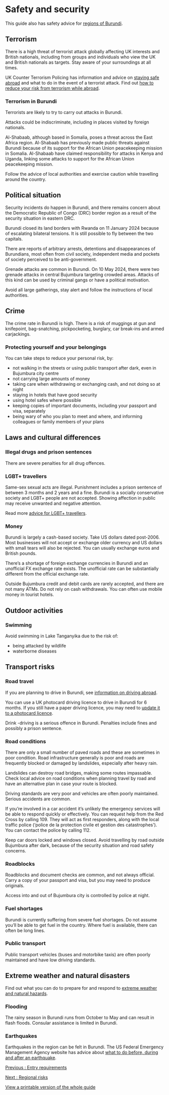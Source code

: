 # Safety and security

This guide also has safety advice for [regions of Burundi](/foreign-travel-advice/burundi/regional-risks).

## Terrorism

There is a high threat of terrorist attack globally affecting UK interests and British nationals, including from groups and individuals who view the UK and British nationals as targets. Stay aware of your surroundings at all times.

UK Counter Terrorism Policing has information and advice on [staying safe abroad](https://www.counterterrorism.police.uk/safetyadvice/) and what to do in the event of a terrorist attack. Find out [how to reduce your risk from terrorism while abroad](https://www.gov.uk/guidance/reduce-your-risk-from-terrorism-while-abroad).

### Terrorism in Burundi

Terrorists are likely to try to carry out attacks in Burundi.

Attacks could be indiscriminate, including in places visited by foreign nationals.

Al-Shabaab, although based in Somalia, poses a threat across the East Africa region. Al-Shabaab has previously made public threats against Burundi because of its support for the African Union peacekeeping mission in Somalia. Al-Shabaab have claimed responsibility for attacks in Kenya and Uganda, linking some attacks to support for the African Union peacekeeping mission.

Follow the advice of local authorities and exercise caution while travelling around the country.

## Political situation

Security incidents do happen in Burundi, and there remains concern about the Democratic Republic of Congo (DRC) border region as a result of the security situation in eastern DRC.

Burundi closed its land borders with Rwanda on 11 January 2024 because of escalating bilateral tensions. It is still possible to fly between the two capitals.

There are reports of arbitrary arrests, detentions and disappearances of Burundians, most often from civil society, independent media and pockets of society perceived to be anti-government.

Grenade attacks are common in Burundi. On 10 May 2024, there were two grenade attacks in central Bujumbura targeting crowded areas. Attacks of this kind can be used by criminal gangs or have a political motivation.

Avoid all large gatherings, stay alert and follow the instructions of local authorities.

## Crime

The crime rate in Burundi is high. There is a risk of muggings at gun and knifepoint, bag-snatching, pickpocketing, burglary, car break-ins and armed carjackings.

### Protecting yourself and your belongings

You can take steps to reduce your personal risk, by:

* not walking in the streets or using public transport after dark, even in Bujumbura city centre
* not carrying large amounts of money
* taking care when withdrawing or exchanging cash, and not doing so at night
* staying in hotels that have good security
* using hotel safes where possible
* keeping copies of important documents, including your passport and visa, separately
* being wary of who you plan to meet and where, and informing colleagues or family members of your plans

## Laws and cultural differences

### Illegal drugs and prison sentences

There are severe penalties for all drug offences.

### LGBT+ travellers

Same-sex sexual acts are illegal. Punishment includes a prison sentence of between 3 months and 2 years and a fine. Burundi is a socially conservative society and LGBT+ people are not accepted. Showing affection in public may receive unwanted and negative attention.

Read more [advice for LGBT+ travellers](https://www.gov.uk/lesbian-gay-bisexual-and-transgender-foreign-travel-advice).

### Money

Burundi is largely a cash-based society. Take US dollars dated post-2006. Most businesses will not accept or exchange older currency and US dollars with small tears will also be rejected. You can usually exchange euros and British pounds.

There’s a shortage of foreign exchange currencies in Burundi and an unofficial FX exchange rate exists. The unofficial rate can be substantially different from the official exchange rate.

Outside Bujumbura credit and debit cards are rarely accepted, and there are not many ATMs. Do not rely on cash withdrawals. You can often use mobile money in tourist hotels.

## Outdoor activities

### Swimming

Avoid swimming in Lake Tanganyika due to the risk of:

* being attacked by wildlife
* waterborne diseases

## Transport risks

### Road travel

If you are planning to drive in Burundi, see [information on driving abroad](https://www.gov.uk/driving-abroad).

You can use a UK photocard driving licence to drive in Burundi for 6 months. If you still have a paper driving licence, you may need to [update it to a photocard licence](https://www.gov.uk/exchange-paper-driving-licence).

Drink -driving is a serious offence in Burundi. Penalties include fines and possibly a prison sentence.

### Road conditions

There are only a small number of paved roads and these are sometimes in poor condition. Road infrastructure generally is poor and roads are frequently blocked or damaged by landslides, especially after heavy rain.

Landslides can destroy road bridges, making some routes impassable. Check local advice on road conditions when planning travel by road and have an alternative plan in case your route is blocked.

Driving standards are very poor and vehicles are often poorly maintained. Serious accidents are common.

If you’re involved in a car accident it’s unlikely the emergency services will be able to respond quickly or effectively. You can request help from the Red Cross by calling 109. They will act as first responders, along with the local traffic police (‘police de la protection civile et gestion des catastrophes’). You can contact the police by calling 112.

Keep car doors locked and windows closed. Avoid travelling by road outside Bujumbura after dark, because of the security situation and road safety concerns.

### Roadblocks

Roadblocks and document checks are common, and not always official. Carry a copy of your passport and visa, but you may need to produce originals.

Access into and out of Bujumbura city is controlled by police at night.

### Fuel shortages

Burundi is currently suffering from severe fuel shortages. Do not assume you’ll be able to get fuel in the country. Where fuel is available, there can often be long lines.

### Public transport

Public transport vehicles (buses and motorbike taxis) are often poorly maintained and have low driving standards.

## Extreme weather and natural disasters

Find out what you can do to prepare for and respond to [extreme weather and natural hazards](https://www.gov.uk/guidance/tropical-cyclones).

### Flooding

The rainy season in Burundi runs from October to May and can result in flash floods. Consular assistance is limited in Burundi.

### Earthquakes

Earthquakes in the region can be felt in Burundi. The US Federal Emergency Management Agency website has advice about [what to do before, during and after an earthquake](https://www.ready.gov/earthquakes).

[Previous
:
Entry requirements](/foreign-travel-advice/burundi/entry-requirements)

[Next
:
Regional risks](/foreign-travel-advice/burundi/regional-risks)

[View a printable version of the whole guide](/foreign-travel-advice/burundi/print)